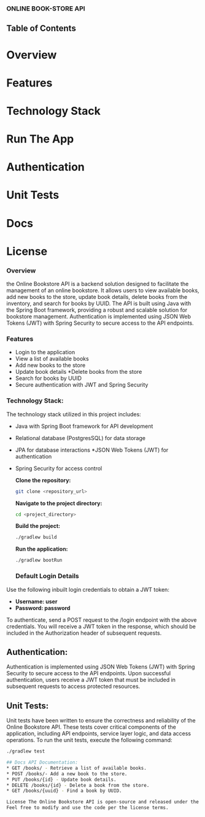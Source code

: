 ### ONLINE BOOK-STORE API
    
## Table of Contents

# Overview
# Features
# Technology Stack
# Run The App
# Authentication
# Unit Tests
# Docs
# License


###  Overview 

the Online Bookstore API is a backend solution 
 designed to facilitate the management of an online bookstore.
It allows users to view available books, 
add new books to the store, update book details,
delete books from the inventory, and search for books by UUID. 
The API is built using Java with the Spring Boot framework, 
providing a robust and scalable solution for bookstore management. 
Authentication is implemented using JSON Web Tokens (JWT) 
with Spring Security to secure access to the API endpoints.

### Features
* Login to the application
* View a list of available books 
* Add new books to the store 
* Update book details *Delete books from the store 
* Search for books by UUID 
* Secure authentication with JWT and Spring Security

### Technology Stack:

The technology stack utilized in this project includes: 
* Java with Spring Boot framework for API development 
* Relational database (PostgresSQL) for data storage 
* JPA for database interactions *JSON Web Tokens (JWT) for authentication 
* Spring Security for access control


  **Clone the repository:**
    ```sh
    git clone <repository_url>
    ```

  **Navigate to the project directory:**
    ```sh
    cd <project_directory>
    ```

   **Build the project:**
    ```sh
    ./gradlew build
    ```
   **Run the application:**
    ```sh
    ./gradlew bootRun
    ```

   ### Default Login Details
Use the following inbuilt login credentials to obtain a JWT token:
- **Username: user**
- **Password: password**

To authenticate, send a POST request to the /login endpoint 
with the above credentials. You will receive a JWT token in the response,
which should be included in the Authorization header of subsequent requests.


  ## Authentication: 
Authentication is implemented using JSON Web Tokens (JWT) 
with Spring Security to secure access to the API endpoints. 
Upon successful authentication, users receive 
a JWT token that must be included in subsequent requests 
to access protected resources.

  ## Unit Tests: 
Unit tests have been written to ensure the correctness 
and reliability of the Online Bookstore API. 
These tests cover critical components of the application,
including API endpoints, service layer logic, and data access operations. 
To run the unit tests, execute the following command:
```sh
./gradlew test

## Docs API Documentation: 
* GET /books/ - Retrieve a list of available books. 
* POST /books/- Add a new book to the store. 
* PUT /books/{id} - Update book details. 
* DELETE /books/{id} - Delete a book from the store. 
* GET /books/{uuid} - Find a book by UUID.

License The Online Bookstore API is open-source and released under the MIT License. 
Feel free to modify and use the code per the license terms.